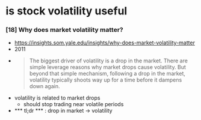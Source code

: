 

# is stock volatility useful

### [18] Why does market volatility matter?
- https://insights.som.yale.edu/insights/why-does-market-volatility-matter
- 2011
- > The biggest driver of volatility is a drop in the market. There are simple leverage reasons why market drops cause volatility. But beyond that simple mechanism, following a drop in the market, volatility typically shoots way up for a time before it dampens down again.
- volatility is related to market drops
    - should stop trading near volatile periods
- *** tl;dr *** : drop in market -> volatility

